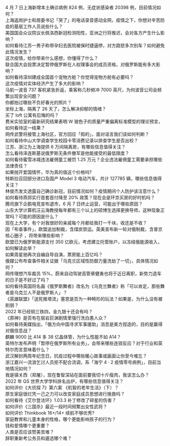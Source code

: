 4 月 7 日上海新增本土确诊病例 824 例、无症状感染者 20398 例，目前情况如何？  
上海返岗护士和居委书记「哭了」的电话录音感动全网，疫情之下，你想对辛苦防疫的基层工作人员说些什么？  
美国国会众议院议长佩洛西新冠检测阳性，亚洲之行将推迟，会对各方产生什么影响？  
如何看待江苏一男子称带孕妇去医院被保时捷逼停，对方路怒多次别车？如何避免此情况发生？  
这次疫情，给你带来什么感想，你懂得了什么？  
联合国大会投票决定暂停俄罗斯在人权理事会的成员资格，对俄罗斯能有多大影响？  
如何看待深圳建成全国首个宠物方舱？你觉得宠物方舱有必要吗？  
这次疫情对实体经济产生了多大的影响？  
马航一波音 737 客机紧急折返，乘客称几秒俯冲 7000 英尺，为何波音公司会频繁出现安全问题？  
你都拍过哪些不负好春光的照片？  
坐标上海，隔离了 26 天了，怎么解决抑郁的情绪？  
买了 loft 公寓有后悔的吗？  
费米实验室的最新研究结果表明 W 玻色子的质量严重偏离标准模型的理论预言，如何看待这一结果？  
网传武警将接管上海社区，官方回应「假的」，面对谣言我们该如何判断？  
如何看待中山大学调查学生校园卡零消费记录以排查学生是否出校？  
江苏、浙江为上海提供 6 万间隔离房，有哪些信息值得关注？  
怎么看待泽连斯基说俄罗斯无条件撤军是他能接受的最低限度？  
如何看待蜜雪冰城违法雇佣童工被罚 1.25 万元？企业违法雇佣童工需要承担哪些法律责任？  
如果抛开爱国情怀，华为真的值这个价格吗?  
特斯拉召回部分进口及国产 Model 3 电动汽车，共计 127785 辆，哪些信息值得关注？  
林俊杰发文透露自己确诊新冠，目前情况如何？疫情期间个人防护该注意什么？  
如何看待燕郊实行首套首付降至 20% 政策？现在会是环京买房的好时机吗？  
腾讯旗下企鹅电竞宣布退市，6 月 7 日终止运营，可能出于哪些原因？  
山东大学计算机汪云海教授每年都有三个以上的硕博生选择更换导师，这种现象正常吗？可能的原因是什么？  
现在上大学，有个对我很好的亲戚每个月都给我打一千块，收还是不收？  
因「布查事件」，欧盟追加制裁，含煤炭禁运。英美宣布新一轮对俄制裁，含普京核心圈子 ，将带来哪些影响？  
欧盟已为俄罗斯能源支付 350 亿欧元，考虑建立托管账户，以冻结俄能源收入，如何解读此举？  
如果周星驰再次自编自导自演，票房能上百亿吗？  
俄媒公布布查事件相关证据「乌克兰区域性防御力量洗劫了一切」，具体情况如何？  
网传理想汽车裁员 15%，蔚来自动驾驶高管章健勇也将于近日离职，新势力造车的日子是不好过了吗？  
如何看待英国将名画《俄罗斯舞者》改名为《乌克兰舞者》称「可以肯定，那些舞者是乌克兰人不是俄罗斯人」？  
《英雄联盟》「送死推塔流」塞恩是否为一种畸形的玩法？如果是，为什么没有被削弱？  
2022 年已经铜三铁四，金九银十还会有吗？  
《原神》是否有在层岩巨渊剧情里强行洗白愚人众？  
如何看待美媒指出，「俄方向中国寻求军事援助」消息是美方捏造的，目的是赢得对俄信息战？  
麒麟 9000 比 A14 多 38 亿晶体管，为什么性能不如 A14？  
英特尔发布声明「暂停在俄罗斯所有业务」，会带来哪些连锁反应？对于行业和英特尔而言意味着什么？  
武汉解封两周年纪念日，抗疫过程中哪些暖心故事或画面让你至今难忘？  
浙江嘉兴一流浪乞讨人员拒不配合流调，系「海宁 4 · 2 疫情零号病例」，目前当地情况如何？  
我是镇关西（郑屠），现在鲁智深站在面前要我切十斤瘦肉，我该怎么办？  
2022 年 QS 世界大学学科排名出炉，有哪些信息值得关注？  
如何评价《大侦探 7》第六案 《机智的老年生活》（下）？  
原生家庭很烂凭一己之力可以改变家庭成员思想进行挽救吗？  
如何看待《艾尔登法环》1.03.3 补丁修改了碎星的伤害？  
如何评价《三国杀》最近一段时间频繁出女性武将？  
如何评价 Thinkbook 16+/14+ 续航不够优秀?  
家庭教育和儿童本身的性格，哪个更能影响孩子的行为？  
钱和爱情哪个更重要？  
人类是否应该赞美苦难？  
辞职重新考公务员和遴选哪个难？  
